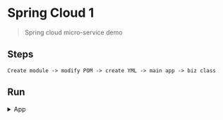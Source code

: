 # Spring Cloud 1
> Spring cloud micro-service demo


## Steps
```
Create module -> modify POM -> create YML -> main app -> biz class
```

## Run

<details>
<summary>App</summary>

```bash
#---------------------------
# Run app
#---------------------------

# build
mvn package

# run
java -jar <built_jar>


#---------------------------
# Run Mysql
#---------------------------
brew services start mysql
mysql -u root
```

## API

| API | Type | Purpose | Example cmd | Comment|
| ----- | -------- | ---- | ----- | ---- |
| Test |  | | |

